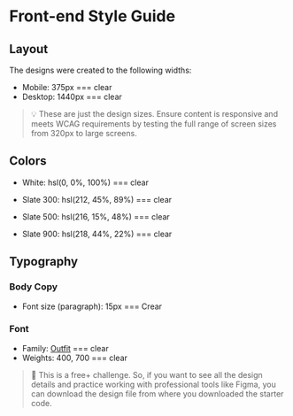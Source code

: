 # Front-end Style Guide

## Layout

The designs were created to the following widths:

- Mobile: 375px === clear
- Desktop: 1440px === clear

> 💡 These are just the design sizes. Ensure content is responsive and meets WCAG requirements by testing the full range of screen sizes from 320px to large screens.

## Colors

- White: hsl(0, 0%, 100%) === clear

- Slate 300: hsl(212, 45%, 89%) === clear
- Slate 500: hsl(216, 15%, 48%) === clear
- Slate 900: hsl(218, 44%, 22%) === clear

## Typography

### Body Copy

- Font size (paragraph): 15px === Crear

### Font

- Family: [Outfit](https://fonts.google.com/specimen/Outfit) === clear
- Weights: 400, 700 === clear

> 💎 This is a free+ challenge. So, if you want to see all the design details and practice working with professional tools like Figma, you can download the design file from where you downloaded the starter code.
